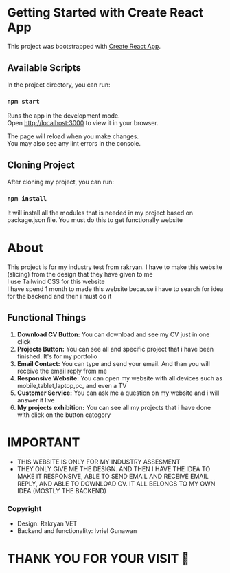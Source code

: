 # Getting Started with Create React App

This project was bootstrapped with [Create React App](https://github.com/facebook/create-react-app).

## Available Scripts

In the project directory, you can run:

### `npm start`

Runs the app in the development mode.\
Open [http://localhost:3000](http://localhost:3000) to view it in your browser.

The page will reload when you make changes.\
You may also see any lint errors in the console.

## Cloning Project
After cloning my project, you can run:

### `npm install`

It will install all the modules that is needed in my project based on package.json file. You must do this to get functionally website 

# About
This project is for my industry test from rakryan. I have to make this website (slicing) from the design that they have given to me\
I use Tailwind CSS for this website\
I have spend 1 month to made this website because i have to search for idea for the backend and then i must do it

## Functional Things
1. **Download CV Button:** You can download and see my CV just in one click
2. **Projects Button:** You can see all and specific project that i have been finished. It's for my portfolio
3. **Email Contact:** You can type and send your email. And than you will receive the email reply from me
4. **Responsive Website:** You can open my website with all devices such as mobile,tablet,laptop,pc, and even a TV
5. **Customer Service:** You can ask me a question on my website and i will answer it live
6. **My projects exhibition:** You can see all my projects that i have done with click on the button category

# IMPORTANT
 - THIS WEBSITE IS ONLY FOR MY INDUSTRY ASSESMENT
 - THEY ONLY GIVE ME THE DESIGN. AND THEN I HAVE THE IDEA TO MAKE IT RESPONSIVE, ABLE TO SEND EMAIL AND RECEIVE EMAIL REPLY, AND ABLE TO DOWNLOAD CV. IT ALL BELONGS TO MY OWN IDEA (MOSTLY THE BACKEND)

### Copyright
- Design: Rakryan VET
- Backend and functionality: Ivriel Gunawan 
# THANK YOU FOR YOUR VISIT 🤞
